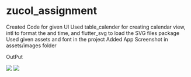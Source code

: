 # zucol_assignment

Created Code for given UI
Used table_calender for creating calendar view, intl to format the and time, and flutter_svg to load the SVG files package
Used given assets and font in the project
Added App Screenshot in assets/images folder

OutPut

<img src="https://github.com/yuvi222/applicantAssignments/blob/assignment/yuvraj-salunke/flutter-developer/assets/images/SS1.jpg"/>  <img src="https://github.com/yuvi222/applicantAssignments/blob/assignment/yuvraj-salunke/flutter-developer/assets/images/SS2.jpg"/>

